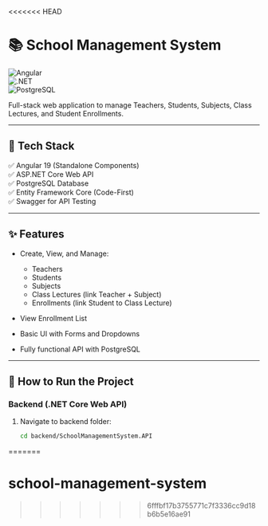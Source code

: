 <<<<<<< HEAD
# 📚 School Management System


![Angular](https://img.shields.io/badge/Frontend-Angular%2019-dd0031?logo=angular&logoColor=white)  
![.NET](https://img.shields.io/badge/Backend-ASP.NET%20Core%20Web%20API-512BD4?logo=dotnet&logoColor=white)  
![PostgreSQL](https://img.shields.io/badge/Database-PostgreSQL-336791?logo=postgresql&logoColor=white)  

Full-stack web application to manage Teachers, Students, Subjects, Class Lectures, and Student Enrollments.

---

## 🔧 Tech Stack

✅ Angular 19 (Standalone Components)  
✅ ASP.NET Core Web API  
✅ PostgreSQL Database  
✅ Entity Framework Core (Code-First)  
✅ Swagger for API Testing  

---

## ✨ Features

- Create, View, and Manage:
  - Teachers
  - Students
  - Subjects
  - Class Lectures (link Teacher + Subject)
  - Enrollments (link Student to Class Lecture)

- View Enrollment List  
- Basic UI with Forms and Dropdowns  
- Fully functional API with PostgreSQL  

---

## 🚀 How to Run the Project

### Backend (.NET Core Web API)

1. Navigate to backend folder:

   ```bash
   cd backend/SchoolManagementSystem.API
=======
# school-management-system
>>>>>>> 6fffbf17b3755771c7f3336cc9d18b6b5e16ae91
